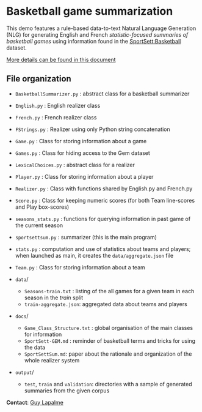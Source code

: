 # Basketball game summarization

This demo features a rule-based data-to-text Natural Language Generation (NLG) for generating English and French *statistic-focused summaries of basketball games* using information found in the [SportSett:Basketball](https://gem-benchmark.com/data_cards/sportsett_basketball) dataset.

[More details can be found in this document](docs/SportSettSum.md)

## File organization

- `BasketballSummarizer.py` : abstract class for a basketball summarizer
- `English.py` : English realizer class
- `French.py` : French realizer class
- `FStrings.py` : Realizer using only Python string concatenation
- `Game.py` : Class for storing information about a game
- `Games.py` : Class for hiding access to the Gem dataset
- `LexicalChoices.py` : abstract class for a realizer
- `Player.py` : Class for storing information about a player
- `Realizer.py` : Class with functions shared by English.py and French.py
- `Score.py` : Class for keeping numeric scores (for both Team line-scores and Play box-scores) 
- `seasons_stats.py` : functions for querying information in past game of the current season 
- `sportsettsum.py` : summarizer (this is the main program)
- `stats.py` : computation and use of statistics about teams and players; when launched as main, it creates the `data/aggregate.json` file
- `Team.py` : Class for storing information about a team
- `data`/
  - `Seasons-train.txt` : listing of the all games for a given team in each season in the *train* split
  - `train-aggregate.json`: aggregated data about teams and players
- `docs`/
  - `Game_Class_Structure.txt` : global organisation of the main classes for information
  - `SportSett-GEM.md` : reminder of basketball terms and tricks for using the data
  - `SportSettSum.md`: paper about the rationale and organization of the whole realizer system

- `output`/
  - `test`, `train` and `validation`: directories with a sample of generated summaries from the given corpus


**Contact**: [Guy Lapalme](mailto:lapalme@iro.umontreal.ca)



